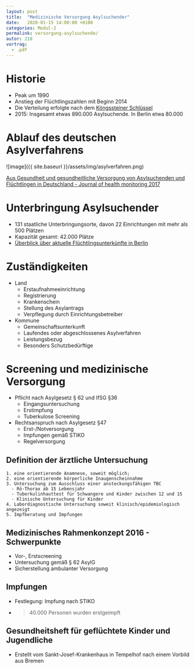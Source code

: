 ```yaml
---
layout: post
title:  "Medizinische Versorgung Asylsuchender"
date:   2020-01-15 14:00:00 +0100
categories: Modul-2
permalink: versorgung-asylsuchende/
autor: 218
vortrag: 
  - .pdf
---
```


# Historie
* Peak um 1990
* Anstieg der Flüchtlingszahlen mit Beginn 2014
* Die Verteilung erfolgte nach dem [Köngssteiner Schlüssel](https://de.wikipedia.org/wiki/K%C3%B6nigsteiner_Schl%C3%BCssel)
* 2015: Insgesamt etwas 890.000 Asylsuchende. In Berlin etwa 80.000 



# Ablauf des deutschen Asylverfahrens
![image]({{ site.baseurl }}/assets/img/asylverfahren.png)

[Aus Gesundheit und gesundheitliche Versorgung von Asylsuchenden und Flüchtlingen in Deutschland - Journal of health monitoring 2017](http://www.gbe-bund.de/pdf/johm_2017_01_gesundheitliche_lage_1b.pdf) 

# Unterbringung Asylsuchender
* 131 staatliche Unterbringungsorte, davon 22 Einrichtungen mit mehr als 500 Plätzen
* Kapazität gesamt: 42.000 Plätze
* [Überblick über aktuelle Flüchtlingsunterkünfte in Berlin](https://www.berlin.de/laf/wohnen/allgemeine-informationen/ueberblick-fluechtlingsunterkuenfte/artikel.629241.php)

# Zuständigkeiten
* Land 
  - Erstaufnahmeeinrichtung
  - Registrierung
  - Krankenschein
  - Stellung des Asylantrags
  - Verpflegung durch Einrichtungsbetreiber
* Kommune
  - Gemeinschaftsunterkunft
  - Laufendes oder abgeschlossenes Asylverfahren
  - Leistungsbezug
  - Besonders Schutzbedürftige
  
# Screening und medizinische Versorgung
* Pflicht nach Asylgesetz § 62 und IfSG §36
  - Eingangsuntersuchung 
  - Erstimpfung
  - Tuberkulose Screening
* Rechtsanspruch nach Asylgesetz §47
  - Erst-/Notversorgung
  - Impfungen gemäß STIKO
  - Regelversorgung
  
## Definition der ärztliche Untersuchung 
    1. eine orientierende Anamnese, soweit möglich;
    2. eine orientierende körperliche Inaugenscheinnahme
    3. Untersuchung zum Ausschluss einer ansteckungsfähigen TBC
      - Rö-Thorax ab 15 Lebensjahr
      - Tuberkulinhauttest für Schwangere und Kinder zwischen 12 und 15
      - Klinische Untersuchung für Kinder
    4. Labordiagnostische Untersuchung soweit klinisch/epidemiologisch angezeigt
    5. Impfberatung und Impfungen
    
## Medizinisches Rahmenkonzept 2016 - Schwerpunkte
* Vor-, Erstscreening
* Untersuchung gemäß § 62 AsylG
* Sicherstellung ambulanter Versorgung
  
## Impfungen
* Festlegung: Impfung nach STIKO
* >40.000 Personen wurden erstgeimpft

## Gesundheitsheft für geflüchtete Kinder und Jugendliche
* Erstellt vom Sankt-Josef-Krankenhaus in Tempelhof nach einem Vorbild aus Bremen



